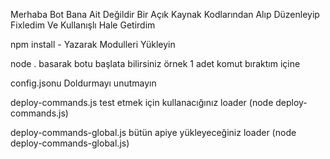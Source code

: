 Merhaba Bot Bana Ait Değildir Bir Açık Kaynak Kodlarından Alıp Düzenleyip Fixledim Ve Kullanışlı Hale Getirdim 

npm install - Yazarak Modulleri Yükleyin 

node . basarak botu başlata bilirsiniz örnek 1 adet komut bıraktım içine 

config.jsonu Doldurmayı unutmayın

deploy-commands.js test etmek için kullanacığınız loader (node deploy-commands.js)

deploy-commands-global.js bütün apiye yükleyeceğiniz loader (node deploy-commands-global.js)

